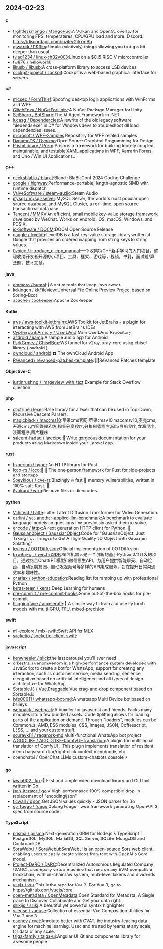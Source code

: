 ## 2024-02-23
#### c
* [flightlessmango / MangoHud](https://github.com/flightlessmango/MangoHud):A Vulkan and OpenGL overlay for monitoring FPS, temperatures, CPU/GPU load and more. Discord: https://discordapp.com/invite/Gj5YmBb
* [gtworek / PSBits](https://github.com/gtworek/PSBits):Simple (relatively) things allowing you to dig a bit deeper than usual.
* [tvlad1234 / linux-ch32v003](https://github.com/tvlad1234/linux-ch32v003):Linux on a $0.15 RISC-V microcontroller
* [fw876 / helloworld](https://github.com/fw876/helloworld):
* [libusb / libusb](https://github.com/libusb/libusb):A cross-platform library to access USB devices
* [cockpit-project / cockpit](https://github.com/cockpit-project/cockpit):Cockpit is a web-based graphical interface for servers.
#### c#
* [mlcsec / FormThief](https://github.com/mlcsec/FormThief):Spoofing desktop login applications with WinForms and WPF
* [GlitchEnzo / NuGetForUnity](https://github.com/GlitchEnzo/NuGetForUnity):A NuGet Package Manager for Unity
* [SciSharp / BotSharp](https://github.com/SciSharp/BotSharp):The AI Agent Framework in .NET
* [lucasg / Dependencies](https://github.com/lucasg/Dependencies):A rewrite of the old legacy software "depends.exe" in C# for Windows devs to troubleshoot dll load dependencies issues.
* [microsoft / WPF-Samples](https://github.com/microsoft/WPF-Samples):Repository for WPF related samples
* [DynamoDS / Dynamo](https://github.com/DynamoDS/Dynamo):Open Source Graphical Programming for Design
* [PrismLibrary / Prism](https://github.com/PrismLibrary/Prism):Prism is a framework for building loosely coupled, maintainable, and testable XAML applications in WPF, Xamarin Forms, and Uno / Win UI Applications..
#### c++
* [geeksblabla / blanat](https://github.com/geeksblabla/blanat):Blanat: BlaBlaConf 2024 Coding Challenge
* [google / highway](https://github.com/google/highway):Performance-portable, length-agnostic SIMD with runtime dispatch
* [ValveSoftware / steam-audio](https://github.com/ValveSoftware/steam-audio):Steam Audio
* [mysql / mysql-server](https://github.com/mysql/mysql-server):MySQL Server, the world's most popular open source database, and MySQL Cluster, a real-time, open source transactional database.
* [Tencent / MMKV](https://github.com/Tencent/MMKV):An efficient, small mobile key-value storage framework developed by WeChat. Works on Android, iOS, macOS, Windows, and POSIX.
* [id-Software / DOOM](https://github.com/id-Software/DOOM):DOOM Open Source Release
* [google / leveldb](https://github.com/google/leveldb):LevelDB is a fast key-value storage library written at Google that provides an ordered mapping from string keys to string values.
* [0voice / introduce_c-cpp_manual](https://github.com/0voice/introduce_c-cpp_manual):一个收集C/C++新手学习的入门项目，整理收纳开发者开源的小项目、工具、框架、游戏等，视频，书籍，面试题/算法题，技术文章。
#### java
* [dromara / hutool](https://github.com/dromara/hutool):🍬A set of tools that keep Java sweet.
* [kekingcn / kkFileView](https://github.com/kekingcn/kkFileView):Universal File Online Preview Project based on Spring-Boot
* [apache / zookeeper](https://github.com/apache/zookeeper):Apache ZooKeeper
#### Kotlin
* [aws / aws-toolkit-jetbrains](https://github.com/aws/aws-toolkit-jetbrains):AWS Toolkit for JetBrains - a plugin for interacting with AWS from JetBrains IDEs
* [CypherpunkArmory / UserLAnd](https://github.com/CypherpunkArmory/UserLAnd):Main UserLAnd Repository
* [android / uamp](https://github.com/android/uamp):A sample audio app for Android
* [PsrkGrmez / ChiselBox](https://github.com/PsrkGrmez/ChiselBox):WS tunnel for v2ray, xray-core using chisel library ( android )
* [owncloud / android](https://github.com/owncloud/android):☎️ The ownCloud Android App
* [ReVanced / revanced-patches-template](https://github.com/ReVanced/revanced-patches-template):👋🧩ReVanced Patches template
#### Objective-C
* [justinrushing / imageview_with_text](https://github.com/justinrushing/imageview_with_text):Example for Stack Overflow question
#### php
* [doctrine / lexer](https://github.com/doctrine/lexer):Base library for a lexer that can be used in Top-Down, Recursive Descent Parsers.
* [magicblack / maccms10](https://github.com/magicblack/maccms10):苹果cms官网,苹果cmsv10,maccmsv10,麦克cms,开源cms,内容管理系统,视频分享程序,分集剧情程序,网址导航程序,文章程序,漫画程序,图片程序
* [saleem-hadad / larecipe](https://github.com/saleem-hadad/larecipe):🍪 Write gorgeous documentation for your products using Markdown inside your Laravel app.
#### rust
* [hyperium / hyper](https://github.com/hyperium/hyper):An HTTP library for Rust
* [loco-rs / loco](https://github.com/loco-rs/loco):🚂 🦀 The one-person framework for Rust for side-projects and startups
* [Speykious / cve-rs](https://github.com/Speykious/cve-rs):Blazingly 🔥 fast 🚀 memory vulnerabilities, written in 100% safe Rust. 🦀
* [9yokuro / wrm](https://github.com/9yokuro/wrm):Remove files or directories.
#### python
* [Vchitect / Latte](https://github.com/Vchitect/Latte):Latte: Latent Diffusion Transformer for Video Generation.
* [carlini / yet-another-applied-llm-benchmark](https://github.com/carlini/yet-another-applied-llm-benchmark):A benchmark to evaluate language models on questions I've previously asked them to solve.
* [encode / httpx](https://github.com/encode/httpx):A next generation HTTP client for Python. 🦋
* [GaussianObject / GaussianObject](https://github.com/GaussianObject/GaussianObject):Code for "GaussianObject: Just Taking Four Images to Get A High-Quality 3D Object with Gaussian Splatting"
* [levihsu / OOTDiffusion](https://github.com/levihsu/OOTDiffusion):Official implementation of OOTDiffusion
* [kawika-git / wechatSDK](https://github.com/kawika-git/wechatSDK):微信机器人是一个创新的基于Python 3.11开发的项目，通过结合ChatGPT模型和微信原生API，为用户提供智能聊天、自动绘画、自动发朋友圈、自动发视频号等多样的API集成服务，旨在提升日常沟通效率和趣味性。
* [charlax / python-education](https://github.com/charlax/python-education):Reading list for ramping up with professional Python
* [keras-team / keras](https://github.com/keras-team/keras):Deep Learning for humans
* [pre-commit / pre-commit-hooks](https://github.com/pre-commit/pre-commit-hooks):Some out-of-the-box hooks for pre-commit
* [huggingface / accelerate](https://github.com/huggingface/accelerate):🚀 A simple way to train and use PyTorch models with multi-GPU, TPU, mixed-precision
#### swift
* [ml-explore / mlx-swift](https://github.com/ml-explore/mlx-swift):Swift API for MLX
* [socketio / socket.io-client-swift](https://github.com/socketio/socket.io-client-swift):
#### javascript
* [kenwheeler / slick](https://github.com/kenwheeler/slick):the last carousel you'll ever need
* [orkestral / venom](https://github.com/orkestral/venom):Venom is a high-performance system developed with JavaScript to create a bot for WhatsApp, support for creating any interaction, such as customer service, media sending, sentence recognition based on artificial intelligence and all types of design architecture for WhatsApp.
* [SortableJS / Vue.Draggable](https://github.com/SortableJS/Vue.Draggable):Vue drag-and-drop component based on Sortable.js
* [lyfe00011 / whatsapp-bot-md](https://github.com/lyfe00011/whatsapp-bot-md):A whatsapp Multi Device bot based on baileys
* [webpack / webpack](https://github.com/webpack/webpack):A bundler for javascript and friends. Packs many modules into a few bundled assets. Code Splitting allows for loading parts of the application on demand. Through "loaders", modules can be CommonJs, AMD, ES6 modules, CSS, Images, JSON, Coffeescript, LESS, ... and your custom stuff.
* [souravkl11 / raganork-md](https://github.com/souravkl11/raganork-md):Multi-functional WhatsApp bot project
* [AIGODLIKE / AIGODLIKE-ComfyUI-Translation](https://github.com/AIGODLIKE/AIGODLIKE-ComfyUI-Translation):A plugin for multilingual translation of ComfyUI，This plugin implements translation of resident menu bar/search bar/right-click context menu/node, etc
* [openchatai / OpenChat](https://github.com/openchatai/OpenChat):LLMs custom-chatbots console ⚡
#### go
* [iawia002 / lux](https://github.com/iawia002/lux):👾 Fast and simple video download library and CLI tool written in Go
* [json-iterator / go](https://github.com/json-iterator/go):A high-performance 100% compatible drop-in replacement of "encoding/json"
* [tidwall / gjson](https://github.com/tidwall/gjson):Get JSON values quickly - JSON parser for Go
* [go-fuego / fuego](https://github.com/go-fuego/fuego):Golang Fuego - web framework generating OpenAPI 3 spec from source code
#### TypeScript
* [prisma / prisma](https://github.com/prisma/prisma):Next-generation ORM for Node.js & TypeScript | PostgreSQL, MySQL, MariaDB, SQL Server, SQLite, MongoDB and CockroachDB
* [SoraWebui / SoraWebui](https://github.com/SoraWebui/SoraWebui):SoraWebui is an open-source Sora web client, enabling users to easily create videos from text with OpenAI's Sora model.
* [Project-DARC / DARC](https://github.com/Project-DARC/DARC):Decentralized Autonomous Regulated Company (DARC), a company virtual machine that runs on any EVM-compatible blockchain, with on-chain law system, multi-level tokens and dividends mechanism.
* [vuejs / vue](https://github.com/vuejs/vue):This is the repo for Vue 2. For Vue 3, go to https://github.com/vuejs/core
* [open-metadata / OpenMetadata](https://github.com/open-metadata/OpenMetadata):Open Standard for Metadata. A Single place to Discover, Collaborate and Get your data right.
* [shikijs / shiki](https://github.com/shikijs/shiki):A beautiful yet powerful syntax highlighter
* [vueuse / vueuse](https://github.com/vueuse/vueuse):Collection of essential Vue Composition Utilities for Vue 2 and 3
* [opencv / cvat](https://github.com/opencv/cvat):Annotate better with CVAT, the industry-leading data engine for machine learning. Used and trusted by teams at any scale, for data of any scale.
* [taiga-family / taiga-ui](https://github.com/taiga-family/taiga-ui):Angular UI Kit and components library for awesome people
